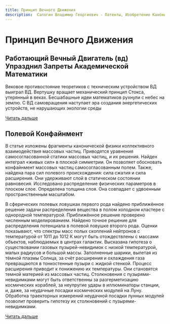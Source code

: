```yaml
---
title: Принцип Вечного Движения
description:  Сапогин Владимир Георгиевич - Патенты, Изобретение Каноническая физика - sapogin
---
```


# Принцип Вечного Движения

## Работающий Вечный Двигатель (вд) Упразднил Запреты Академической Математики

Вековое противостояние теоретиков с техническим устройством ВД выиграл ВД. Вертушку вращает
механический принцип Стокса, утерянный в веках. Бесшабашные идеи математиков рухнули с небес на
землю. С ВД самовращения наступает эра создания энергетических устройств, не нарушающих экологии
среды

<a target="_blank" btn href="https://drive.google.com/file/d/1XPLlyNYeub6w85pbvVm2O-HA9RHzRo0d/view?usp=sharing">Читать дальше</a>


## Полевой Конфайнмент

В статье изложены фрагменты канонической физики коллективного взаимодействия массовых частиц. Приводятся уравнения самосогласованной статики массовых частиц, и их решения. Найден интеграл «живых сил» в плоской симметрии. Он позволяет обосновать конфайнмент массовых частиц самосогласованным полем. Также, найдена пара сил полевого происхождения: сила сжатия и сила расширения. Они удерживают слой в статическом состоянии равновесия. Исследовано распределение физических параметров в плоском слое. Определена толщина слоя. Она совпадает с удвоенным пространственным масштабом.

В сферических полевых ловушках первого рода найдено приближённое решение задачи распределения вещества в полом холодном кластере с однородной температурой. Приближённое решение проверено численным моделированием. Найдено точное решение для распределения потенциала в полевой ловушке второго рода. Оценки показывают, что спектры масс полых скоплений нейтронов с температурой от 1011 до 1012 К могут быть отождествлены с массами объектов, наблюдаемых в центрах галактик.
Высказана гипотеза о существовании газовых пузырей-невидимок с низкой температурой, малых радиусов и большой массы. Заполненные шарики, вылетая из тёмной плазмы Солнца, за счёт расширения и охлаждения газа превращаются в тонкостенные пузыри с жидкой стенкой. Процесс расширения приводит к понижению их температуры. Они становятся темной материей из массовых частиц. Столкновения с пузырями-невидимками могут быть ответственны за разгерметизацию космических  кораблей, за неупругие удары в иллюминаторы станции, и, даже, за неудачные посадки космических модулей на Луну. Обработка траекторных измерений неудачной посадки лунных модулей позволит проверить гипотезу их столкновений с пузырями-невидимками.


<a target="_blank" btn href="https://drive.google.com/file/d/1u3rlxmdkjE8-CIH6pN3361mp6l3Ih0ax/view?usp=sharing">Читать дальше</a>